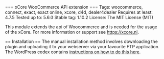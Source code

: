 === xCore WooCommerce API extension ===
Tags: woocommerce, connect, exact, exact online, xcore, d4d, dealer4dealer
Requires at least: 4.7.5
Tested up to: 5.6.0
Stable tag: 1.10.2
License: The MIT License (MIT)

This module extends the api of Woocommerce and is needed for the usage of the xCore. For more information or support see https://xcore.nl.

== Installation ==
The manual installation method involves downloading the plugin and uploading it to your webserver via your favourite FTP application. The WordPress codex contains [instructions on how to do this here](https://wordpress.org/support/article/managing-plugins/#manual-plugin-installation).
